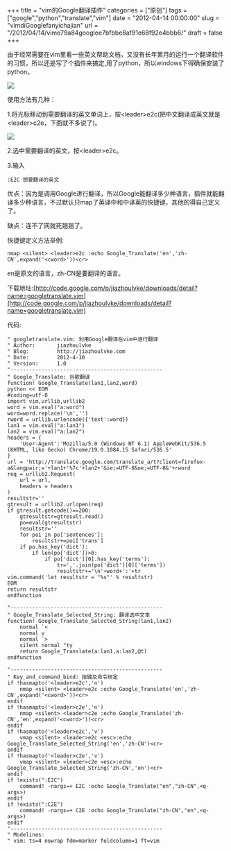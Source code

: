+++
title = "vim的Google翻译插件"
categories = ["原创"]
tags = ["google","python","translate","vim"]
date = "2012-04-14 00:00:00"
slug = "vimdiGooglefanyichajian"
url = "/2012/04/14/vime79a84googlee7bfbbe8af91e68f92e4bbb6/"
draft = false
+++

由于经常需要在vim里看一些英文帮助文档，又没有长年累月的运行一个翻译软件的习惯，所以还是写了个插件来搞定,用了python，所以windows下得确保安装了python。

![](http://www.jiazhoulvke.com/wp-content/uploads/2012/04/i1.png)

使用方法有几种：

1.将光标移动到需要翻译的英文单词上，按&lt;leader&gt;e2c(把中文翻译成英文就是&lt;leader&gt;c2e，下面就不多说了)。

![](http://jiazhoulvke.com/wp-content/uploads/2012/04/i2.png)

2.选中需要翻译的英文，按&lt;leader&gt;e2c。

3.输入
    
    :E2C 想要翻译的英文

优点：因为是调用Google进行翻译，所以Google能翻译多少种语言，插件就能翻译多少种语言，不过默认只map了英译中和中译英的快捷键，其他的得自己定义了。  

缺点：连不了网就死翘翘了。

快捷键定义方法举例:
    
    nmap <silent> <leader>e2c :echo Google_Translate('en','zh-CN',expand('<cword>'))<cr>

en是原文的语言，zh-CN是要翻译的语言。

下载地址:[http://code.google.com/p/jiazhoulvke/downloads/detail?name=googletranslate.vim](http://code.google.com/p/jiazhoulvke/downloads/detail?name=googletranslate.vim)

代码:

    " googletranslate.vim: 利用Google翻译在vim中进行翻译
    " Author:       jiazhoulvke
    " Blog:         http://jiazhoulvke.com
    " Date:         2012-4-10
    " Version:      1.0
    "-------------------------------------------------
    " Google_Translate: 谷歌翻译
    function! Google_Translate(lan1,lan2,word)
    python << EOM
    #coding=utf-8
    import vim,urllib,urllib2
    word = vim.eval("a:word")
    word=word.replace('\n','')
    rword = urllib.urlencode({'text':word})
    lan1 = vim.eval("a:lan1")
    lan2 = vim.eval("a:lan2")
    headers = {
        'User-Agent':'Mozilla/5.0 (Windows NT 6.1) AppleWebKit/536.5 (KHTML, like Gecko) Chrome/19.0.1084.15 Safari/536.5'
    }
    url = 'http://translate.google.com/translate_a/t?client=firefox-a&langpair;='+lan1+'%7c'+lan2+'&ie;=UTF-8&oe;=UTF-8&'+rword
    req = urllib2.Request(
        url = url,
        headers = headers
    )
    resultstr=''
    gtresult = urllib2.urlopen(req)
    if gtresult.getcode()==200:
        gtresultstr=gtresult.read()
        po=eval(gtresultstr)
        resultstr=''
        for poi in po['sentences']:
            resultstr+=poi['trans']
        if po.has_key('dict'):
            if len(po['dict'])>0:
                if po['dict'][0].has_key('terms'):
                    tr=','.join(po['dict'][0]['terms'])
                    resultstr+='\n'+word+':'+tr
    vim.command('let resultstr = "%s"' % resultstr)
    EOM
    return resultstr
    endfunction
    
    "-------------------------------------------------
    " Google_Translate_Selected_String: 翻译选中文本
    function! Google_Translate_Selected_String(lan1,lan2)
        normal `<
        normal v
        normal `>
        silent normal "ty
        return Google_Translate(a:lan1,a:lan2,@t)
    endfunction
    
    "-------------------------------------------------
    " Key_and_command_bind: 按键及命令绑定
    if !hasmapto('<leader>e2c','n')
        nmap <silent> <leader>e2c :echo Google_Translate('en','zh-CN',expand('<cword>'))<cr>
    endif
    if !hasmapto('<leader>c2e','n')
        nmap <silent> <leader>c2e :echo Google_Translate('zh-CN','en',expand('<cword>'))<cr>
    endif
    if !hasmapto('<leader>e2c','v')
        vmap <silent> <leader>e2c <esc>:echo Google_Translate_Selected_String('en','zh-CN')<cr>
    endif
    if !hasmapto('<leader>c2e','v')
        vmap <silent> <leader>c2e <esc>:echo Google_Translate_Selected_String('zh-CN','en')<cr>
    endif
    if !exists(":E2C")
        command! -nargs=+ E2C :echo Google_Translate("en","zh-CN",<q-args>)
    endif
    if !exists(":C2E")
        command! -nargs=+ C2E :echo Google_Translate("zh-CN","en",<q-args>)
    endif
    "-------------------------------------------------
    " Modelines: 
    " vim: ts=4 nowrap fdm=marker foldcolumn=1 ft=vim